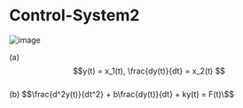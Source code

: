 # Control-System2

![image](https://github.com/kangjunhyeong/Control-System2/assets/144297425/8f267e3b-914d-4cf6-a368-44924af004a9)  


(a) $$y(t) = x_1(t), \frac{dy(t)}{dt} = x_2(t) $$  
(b) $$\frac{d^2y(t)}{dt^2} + b\frac{dy(t)}{dt} + ky(t) = F(t)\$$

